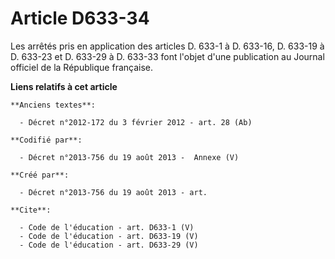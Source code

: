 # Article D633-34

Les arrêtés pris en application des articles D. 633-1 à D. 633-16, D. 633-19 à D. 633-23 et D. 633-29 à D. 633-33 font
l'objet d'une publication au Journal officiel de la République française.

**Liens relatifs à cet article**

	**Anciens textes**:

	  - Décret n°2012-172 du 3 février 2012 - art. 28 (Ab)

	**Codifié par**:

	  - Décret n°2013-756 du 19 août 2013 -  Annexe (V)

	**Créé par**:

	  - Décret n°2013-756 du 19 août 2013 - art.

	**Cite**:

	  - Code de l'éducation - art. D633-1 (V)
	  - Code de l'éducation - art. D633-19 (V)
	  - Code de l'éducation - art. D633-29 (V)
